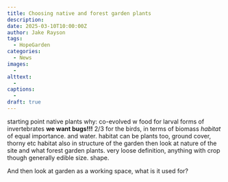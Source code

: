 ```yaml
---
title: Choosing native and forest garden plants
description: 
date: 2025-03-10T10:00:00Z
author: Jake Rayson 
tags: 
  - HopeGarden
categories: 
  - News
images:
  - 
alttext: 
  - 
captions: 
  - 
draft: true
---
```


starting point native plants
why: co-evolved w
food for larval forms of invertebrates
**we want bugs!!!**
2/3 for the birds, in terms of biomass
*habitat* of equal importance. and water. habitat can be plants too, ground cover, thorny etc
habitat also in structure of the garden
then look at nature of the site and what forest garden plants. very loose definition, anything with  crop though generally edible
size. shape.

And then look at garden as a working space, what is it used for?
